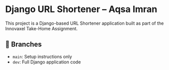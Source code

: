 # Django URL Shortener – Aqsa Imran

This project is a Django-based URL Shortener application built as part of the Innovaxel Take-Home Assignment.

## 📂 Branches

- `main`: Setup instructions only
- `dev`: Full Django application code
